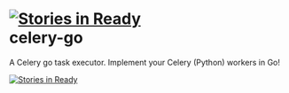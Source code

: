 [![Stories in Ready](https://badge.waffle.io/slok/celery-go.png?label=ready)](https://waffle.io/slok/celery-go)  
celery-go
=========

A Celery go task executor. Implement your Celery (Python) workers in Go!

[![Stories in Ready](https://badge.waffle.io/slok/celery-go.png?label=ready)](http://waffle.io/slok/celery-go)

